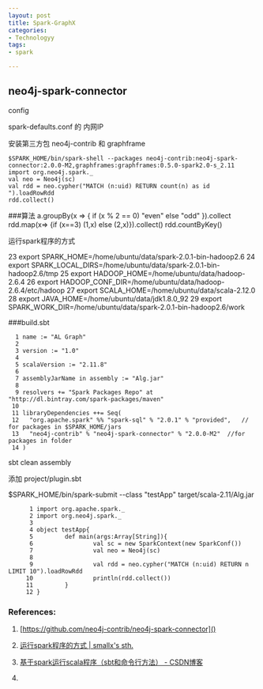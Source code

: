 ```yaml
---
layout: post
title: Spark-GraphX
categories: 
- Technologyy
tags:
- spark

---
```




## neo4j-spark-connector

config   

spark-defaults.conf 的 内网IP

安装第三方包 neo4j-contrib 和 graphframe

    $SPARK_HOME/bin/spark-shell --packages neo4j-contrib:neo4j-spark-connector:2.0.0-M2,graphframes:graphframes:0.5.0-spark2.0-s_2.11
    import org.neo4j.spark._
    val neo = Neo4j(sc)
    val rdd = neo.cypher("MATCH (n:uid) RETURN count(n) as id ").loadRowRdd
    rdd.collect()

<!--more-->

###算法
    a.groupBy(x => { if (x % 2 == 0) "even" else "odd" }).collect
    rdd.map(x=> {if (x==3) (1,x) else (2,x)}).collect()
    rdd.countByKey()


运行spark程序的方式


 23 export SPARK_HOME=/home/ubuntu/data/spark-2.0.1-bin-hadoop2.6
 24 export SPARK_LOCAL_DIRS=/home/ubuntu/data/spark-2.0.1-bin-hadoop2.6/tmp
 25 export HADOOP_HOME=/home/ubuntu/data/hadoop-2.6.4
 26 export HADOOP_CONF_DIR=/home/ubuntu/data/hadoop-2.6.4/etc/hadoop
 27 export SCALA_HOME=/home/ubuntu/data/scala-2.12.0
 28 export JAVA_HOME=/home/ubuntu/data/jdk1.8.0_92
 29 export SPARK_WORK_DIR=/home/ubuntu/data/spark-2.0.1-bin-hadoop2.6/work



###build.sbt

      1 name := "AL Graph"
      2
      3 version := "1.0"
      4
      5 scalaVersion := "2.11.8"
      6
      7 assemblyJarName in assembly := "Alg.jar"
      8
      9 resolvers += "Spark Packages Repo" at "http://dl.bintray.com/spark-packages/maven"
     10
     11 libraryDependencies ++= Seq(
     12   "org.apache.spark" %% "spark-sql" % "2.0.1" % "provided",   // for packages in $SPARK_HOME/jars
     13   "neo4j-contrib" % "neo4j-spark-connector" % "2.0.0-M2"  //for packages in folder
     14 )

sbt clean assembly

添加 project/plugin.sbt


$SPARK_HOME/bin/spark-submit --class "testApp" target/scala-2.11/Alg.jar



          1 import org.apache.spark._
          2 import org.neo4j.spark._
          3
          4 object testApp{
          5         def main(args:Array[String]){
          6                 val sc = new SparkContext(new SparkConf())
          7                 val neo = Neo4j(sc)
          8
          9                 val rdd = neo.cypher("MATCH (n:uid) RETURN n LIMIT 10").loadRowRdd
         10                 println(rdd.collect())
         11         }
         12 }



### References:
1. [https://github.com/neo4j-contrib/neo4j-spark-connector]()
2. [运行spark程序的方式 | smallx's sth.](http://smallx.me/2016/06/07/%E8%BF%90%E8%A1%8Cspark%E7%A8%8B%E5%BA%8F%E7%9A%84%E6%96%B9%E5%BC%8F/)
3. [基于spark运行scala程序（sbt和命令行方法） - CSDN博客](https://blog.csdn.net/zhangyuming010/article/details/37700557)

5. 